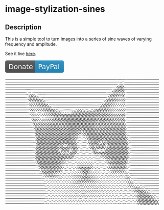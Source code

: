 # image-stylization-sines

## Description
This is a simple tool to turn images into a series of sine waves of varying frequency and amplitude.

See it live [here](https://piellardj.github.io/image-stylization-sines).

[![Donate](https://raw.githubusercontent.com/piellardj/piellardj.github.io/master/images/readme/donate-paypal.svg)](https://www.paypal.com/donate/?hosted_button_id=AF7H7GEJTL95E)

![Screenshot](src/readme/illustration.jpg)
